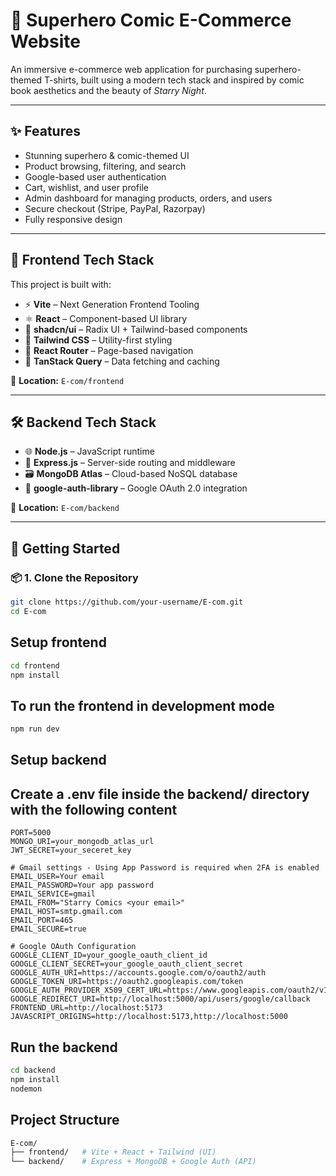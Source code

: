 # 🛒 Superhero Comic E-Commerce Website

An immersive e-commerce web application for purchasing superhero-themed T-shirts, built using a modern tech stack and inspired by comic book aesthetics and the beauty of *Starry Night*.

---
## ✨ Features

- Stunning superhero & comic-themed UI  
- Product browsing, filtering, and search  
- Google-based user authentication  
- Cart, wishlist, and user profile  
- Admin dashboard for managing products, orders, and users  
- Secure checkout (Stripe, PayPal, Razorpay)  
- Fully responsive design  

---

## 🧪 Frontend Tech Stack

This project is built with:

- ⚡ **Vite** – Next Generation Frontend Tooling  
- ⚛️ **React** – Component-based UI library  
- 🧩 **shadcn/ui** – Radix UI + Tailwind-based components  
- 🎨 **Tailwind CSS** – Utility-first styling  
- 🔁 **React Router** – Page-based navigation  
- 🔄 **TanStack Query** – Data fetching and caching  

📁 **Location:** `E-com/frontend`

---

## 🛠 Backend Tech Stack

- 🌐 **Node.js** – JavaScript runtime  
- 🚀 **Express.js** – Server-side routing and middleware  
- 🗃️ **MongoDB Atlas** – Cloud-based NoSQL database  
- 🔐 **google-auth-library** – Google OAuth 2.0 integration  

📁 **Location:** `E-com/backend`

---

## 🚀 Getting Started

### 📦 1. Clone the Repository

```bash
git clone https://github.com/your-username/E-com.git
cd E-com
```
## Setup frontend
```bash
cd frontend
npm install
```

## To run the frontend in development mode

```bash
npm run dev
```

## Setup backend

## Create a .env file inside the backend/ directory with the following content

```env
PORT=5000
MONGO_URI=your_mongodb_atlas_url
JWT_SECRET=your_seceret_key

# Gmail settings - Using App Password is required when 2FA is enabled
EMAIL_USER=Your email
EMAIL_PASSWORD=Your app password
EMAIL_SERVICE=gmail
EMAIL_FROM="Starry Comics <your email>"
EMAIL_HOST=smtp.gmail.com
EMAIL_PORT=465
EMAIL_SECURE=true

# Google OAuth Configuration
GOOGLE_CLIENT_ID=your_google_oauth_client_id
GOOGLE_CLIENT_SECRET=your_google_oauth_client_secret
GOOGLE_AUTH_URI=https://accounts.google.com/o/oauth2/auth
GOOGLE_TOKEN_URI=https://oauth2.googleapis.com/token
GOOGLE_AUTH_PROVIDER_X509_CERT_URL=https://www.googleapis.com/oauth2/v1/certs
GOOGLE_REDIRECT_URI=http://localhost:5000/api/users/google/callback
FRONTEND_URL=http://localhost:5173
JAVASCRIPT_ORIGINS=http://localhost:5173,http://localhost:5000

```
## Run the backend

```bash
cd backend
npm install
nodemon
```
## Project Structure

```bash
E-com/
├── frontend/   # Vite + React + Tailwind (UI)
└── backend/    # Express + MongoDB + Google Auth (API)
```





